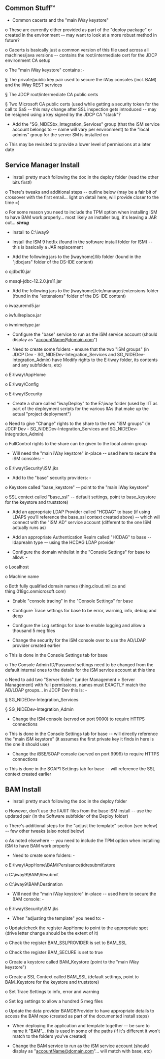 Common Stuff™
-------------

- Common cacerts and the "main iWay keystore"

o These are currently either provided as part of the "deploy package" or created in the environment -- may want to look at a more robust method in future?

o Cacerts is basically just a common version of this file used across all machines/java versions -- contains the root/intermediate cert for the JDCP environment CA setup

o The "main iWay keystore" contains :-

§ The private/public key pair used to secure the iWay consoles (incl. BAM) and the iWay REST services

§ The JDCP root/intermediate CA public certs

§ Two Microsoft CA public certs (used while getting a security token for the call to SaS -- this may change after SSL inspection gets introduced -- may be resigned using a key signed by the JDCP CA "stack"?

- Add the "SG_NIDESbx_Integration_Services" group (that the iSM service account belongs to -- name will vary per environment) to the "local admins" group for the server SM is installed on

o This may be revisited to provide a lower level of permissions at a later date

Service Manager Install
-----------------------

- Install pretty much following the doc in the deploy folder (read the other bits first!)

o There's tweaks and additional steps -- outline below (may be a fair bit of crossover with the first email... light on detail here, will provide closer to the time =)

o For some reason you need to include the TPM option when installing iSM to have BAM work properly... most likely an installer bug, it's leaving a JAR out... ***shrug***

- Install to C:\iway9

- Install the ISM 9 hotfix (found in the software install folder for ISM) -- this is basically a JAR replacement

- Add the following jars to the [iwayhome]/lib folder (found in the "jdbcjars" folder of the DS-IDE content)

o ojdbc10.jar

o mssql-jdbc-12.2.0.jre11.jar

- Add the following jars to the [iwayhome]/etc/manager/extensions folder (found in the "extensions" folder of the DS-IDE content)

o iwazuremd5.jar

o iwfullreplace.jar

o iwmimetype.jar

- Configure the "base" service to run as the iSM service account (should display as "<accountName@domain.com>")

- Need to create some folders - ensure that the two "iSM groups" (in JDCP Dev - SG_NIDEDev-Integration_Services and SG_NIDEDev-Integration_Admin) have Modify rights to the E:\iway folder, its contents and any subfolders, etc)

o E:\iway\AppHome

o E:\iway\Config

o E:\iway\Security

- Create a share called "iwayDeploy" to the E:\iway folder (used by IIT as part of the deployment scripts for the various IIAs that make up the actual "project deployment")

o Need to give "Change" rights to the share to the two "iSM groups" (in JDCP Dev - SG_NIDEDev-Integration_Services and SG_NIDEDev-Integration_Admin)

o FullControl rights to the share can be given to the local admin group

- Will need the "main iWay keystore" in-place -- used here to secure the iSM consoles: -

o E:\iway\Security\iSM.jks

- Add to the "base" security providers: -

o Keystore called "base_keystore" -- point to the "main iWay keystore"

o SSL context called "base_ssl" -- default settings, point to base_keystore for the keystore and truststore)

- Add an appropriate LDAP Provider called "HCDAG" to base (if using LDAPS you'll reference the base_ssl context created above) -- which will connect with the "iSM AD" service account (different to the one ISM actually runs as)

- Add an appropriate Authentication Realm called "HCDAG" to base -- ldaprealm type -- using the HCDAG LDAP provider

- Configure the domain whitelist in the "Console Settings" for base to allow: -

o Localhost

o Machine name

o Both fully qualified domain names (thing.cloud.mil.ca and thing.018gc.onmicrosoft.com)

- Enable "console tracing" in the "Console Settings" for base

- Configure Trace settings for base to be error, warning, info, debug and deep

- Configure the Log settings for base to enable logging and allow a thousand 5 meg files

- Change the security for the iSM console over to use the AD/LDAP provider created earlier

o This is done in the Console Settings tab for base

o The Console Admin ID/Password settings need to be changed from the default internal ones to the details for the iSM service account at this time

o Need to add two "Server Roles" (under Management > Server Management) with full permissions, names must EXACTLY match the AD/LDAP groups... in JDCP Dev this is: -

§ SG_NIDEDev-Integration_Services

§ SG_NIDEDev-Integration_Admin

- Change the ISM console (served on port 9000) to require HTTPS connections

o This is done in the Console Settings tab for base -- will directly reference the "main iSM keystore" (it assumes the first private key it finds in here is the one it should use)

- Change the iBSE/SOAP console (served on port 9999) to require HTTPS connections

o This is done in the SOAP1 Settings tab for base -- will reference the SSL context created earlier

BAM Install
-----------

- Install pretty much following the doc in the deploy folder

o However, don't use the IIA/IIT files from the base iSM install -- use the updated pair (in the Software subfolder of the Deploy folder)

o There's additional steps for the "adjust the template" section (see below) -- few other tweaks (also noted below)

o As noted elsewhere -- you need to include the TPM option when installing iSM to have BAM work properly

- Need to create some folders: -

o E:\iway\AppHome\BAM\Persisancetidresubmit\store

o C:\iway9\BAM\Resubmit

o C:\iway9\BAM\Destination

- Will need the "main iWay keystore" in-place -- used here to secure the BAM console: -

o E:\iway\Security\iSM.jks

- When "adjusting the template" you need to: -

o Update/check the register AppHome to point to the appropriate spot (drive letter change should be the extent of it)

o Check the register BAM_SSLPROVIDER is set to BAM_SSL

o Check the register BAM_SECURE is set to true

o Create a keystore called BAM_Keystore (point to the "main iWay keystore")

o Create a SSL Context called BAM_SSL (default settings, point to BAM_Keystore for the keystore and truststore)

o Set Trace Settings to info, error and warning

o Set log settings to allow a hundred 5 meg files

o Update the data provider BAMDBProvider to have appropriate details to access the BAM repo (created as part of the documented install steps)

- When deploying the application and template together -- be sure to name it "BAM"... this is used in some of the paths (if it's different it won't match to the folders you've created)

- Change the BAM service to run as the iSM service account (should display as "<accountName@domain.com>"... will match with base, etc)
